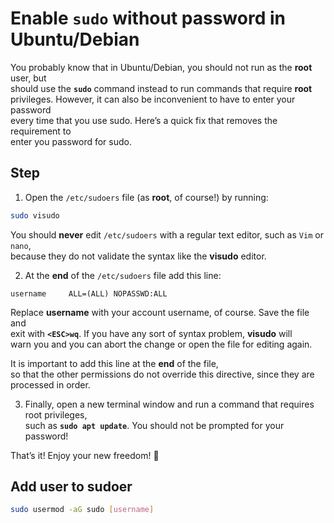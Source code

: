 # Enable `sudo` without password in Ubuntu/Debian
You probably know that in Ubuntu/Debian, you should not run as the **root** user, but  
should use the **`sudo`** command instead to run commands that require **root**  
privileges. However, it can also be inconvenient to have to enter your password  
every time that you use sudo. Here’s a quick fix that removes the requirement to  
enter you password for sudo.

## Step
1. Open the `/etc/sudoers` file (as **root**, of course!) by running:
```bash
sudo visudo
```
You should **never** edit `/etc/sudoers` with a regular text editor, such as `Vim` or `nano`,  
because they do not validate the syntax like the **visudo** editor.

2. At the **end** of the `/etc/sudoers` file add this line:
```
username     ALL=(ALL) NOPASSWD:ALL
```
Replace **username** with your account username, of course. Save the file and  
exit with **`<ESC>wq`**. If you have any sort of syntax problem, **visudo** will  
warn you and you can abort the change or open the file for editing again.

It is important to add this line at the **end** of the file,  
so that the other permissions do not override this directive, since they are processed in order.

3. Finally, open a new terminal window and run a command that requires root privileges,  
such as **`sudo apt update`**. You should not be prompted for your password!

That’s it! Enjoy your new freedom! 🙂

## Add user to sudoer
```bash
sudo usermod -aG sudo [username]
```
